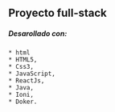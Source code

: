 ## Proyecto full-stack

##### Desarollado con:

~~~
* html
* HTML5,
* Css3,
* JavaScript,
* ReactJs,
* Java,
* Ioni,
* Doker.
~~~

